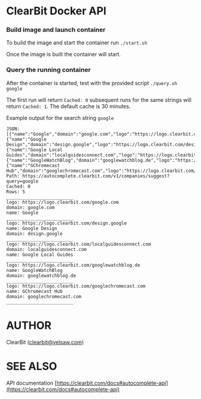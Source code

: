 # ClearBit Docker API

### Build image and launch container
To build the image and start the container run `./start.sh`

Once the image is built the container will start.

### Query the running container
After the container is started, test with the provided script 
`./query.sh google`

The first run will return `Cached: 0` subsequent runs for the 
same strings  will return `Cached: 1`.
The default cache is 30 minutes. 

Example output for the search string `google`


```
JSON: [{"name":"Google","domain":"google.com","logo":"https://logo.clearbit.com/google.com"},{"name":"Google Design","domain":"design.google","logo":"https://logo.clearbit.com/design.google"},{"name":"Google Local Guides","domain":"localguidesconnect.com","logo":"https://logo.clearbit.com/localguidesconnect.com"},{"name":"GoogleWatchBlog","domain":"googlewatchblog.de","logo":"https://logo.clearbit.com/googlewatchblog.de"},{"name":"GChromecast Hub","domain":"googlechromecast.com","logo":"https://logo.clearbit.com/googlechromecast.com"}]
Path: https://autocomplete.clearbit.com/v1/companies/suggest?query=google
Cached: 0
Rows: 5
_________________________
logo: https://logo.clearbit.com/google.com
domain: google.com
name: Google
_________________________
logo: https://logo.clearbit.com/design.google
name: Google Design
domain: design.google
_________________________
logo: https://logo.clearbit.com/localguidesconnect.com
domain: localguidesconnect.com
name: Google Local Guides
_________________________
logo: https://logo.clearbit.com/googlewatchblog.de
name: GoogleWatchBlog
domain: googlewatchblog.de
_________________________
logo: https://logo.clearbit.com/googlechromecast.com
name: GChromecast Hub
domain: googlechromecast.com
_________________________

```

# AUTHOR

ClearBit (clearbit@yelsaw.com)

# SEE ALSO

API documentation
[https://clearbit.com/docs#autocomplete-api](https://clearbit.com/docs#autocomplete-api)
